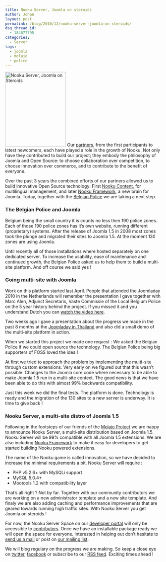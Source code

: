 ```yaml
---
title: Nooku Server, Joomla on steroids
author: Johan
layout: post
permalink: /blog/2010/12/nooku-server-joomla-on-steroids/
dsq_thread_id:
  - 184077795
categories:
  - Server
tags:
  - joomla
  - molajo
  - police
---
```

[<img class="alignright" src="http://farm6.static.flickr.com/5202/5239521140_1b96d214b9_m.jpg" alt="Nooku Server, Joomla on Steroids" width="196" height="240" />][1] Our [partners][2], from the first participants to latest newcomers, each have played a role in the growth of Nooku. Not only have they contributed to build our project; they embody the philosophy of Joomla and Open Source: to choose collaboration over competition, to choose innovation over commerce, and to contribute to the benefit of everyone.

Over the past 3 years the combined efforts of our partners allowed us to build innovative Open Source technology: First [Nooku Content][3], for multilingual management, and later [Nooku Framework][4], a new brain for Joomla. Today, together with the [Belgian Police][5] we are taking a next step.

### The Belgian Police and Joomla

Belgium being the small country it is counts no less then 190 police zones. Each of those 190 police zones has it&#8217;s own website, running different (proprietary) systems. After the release of Joomla 1.5 in 2008 most zones took the plunge and migrated their sites to Joomla 1.5. At the moment 130 zones are using Joomla.

Until recently all of those installations where hosted separately on one dedicated server. To increase the usability, ease of maintenance and continued growth, the Belgian Police asked us to help them to build a multi-site platform. And off course we said yes !

<!--more-->

### Going multi-site with Joomla

Work on this platform started last April. People that attended the Joomladay 2010 in the Netherlands will remember the presentation I gave together with Marc Alen, Adjunct Secretaris, Vaste Commissie of the Local Belgium Police on the 5 year history behind the project. If you missed it and you understand Dutch you can [watch the video here][6].

Two weeks ago I gave a presentation about the progress we made in the past 8 months at the [Joomladay in Thailand][7] and also did a small demo of the multi-site platform in action.

<p style="text-align: center;">
</p>

When we started this project we made one request : We asked the Belgian Police if we could open source the technology. The Belgian Police being big supporters of FOSS loved the idea !

At first we tried to approach the problem by implementing the multi-site through custom extensions. Very early on we figured out that this wasn&#8217;t possible. Changes to the Joomla core code where necessary to be able to make Joomla 1.5 run in a multi-site context. The good news is that we have been able to do this with almost 99% backwards compatibility.

Just this week we did the final tests. The platform is done. Technology is ready and the migration of the 130 sites to a new server is underway. It is time to give back !

### Nooku Server, a multi-site distro of Joomla 1.5

Following in the footsteps of our friends of the [Molajo Project][8] we are happy to announce Nooku Server, a multi-site distribution based on Joomla 1.5. Nooku Server will be 99% compatible with all Joomla 1.5 extensions. We are also including [Nooku Framework][9] to make it easy for developers to get started building Nooku powered extensions.

The name of the Nooku game is called innovation, so we have decided to increase the minimal requirements a bit. Nooku Server will require :

*   PHP v5.2.6+ with MySQLi support
*   MySQL 5.0.4+
*   Mootools 1.2 with compatibility layer

That&#8217;s all right ? Not by far. Together with our community contributors we are working on a new administrator template and a new site template. And finaly we are also adding caching and performance improvements that are geared towards running high traffic sites. With Nooku Server you get Joomla on steroids !

For now, the Nooku Server Space on our [developer portal][10] will only be accessible to [contributors][11]. Once we have an installable package ready we will open the space for everyone. Interested in helping out don&#8217;t hesitate to [send us a mail][12] or post on [our mailing list][13].

We will blog regulary on the progress we are making. So keep a close eye on [twitter][14], [facebook][15] or subscribe to our [RSS feed][16]. Exciting times ahead !

 [1]: http://www.flickr.com/photos/nooku/5239521140/ "Nooku Server, Joomla on Steroids by Nooku, on Flickr"
 [2]: http://www.nooku.org/partners.html
 [3]: http://www.nooku.org/content
 [4]: http://www.nooku.org/framework
 [5]: http://www.nooku.org/partners/belgian-police.html
 [6]: http://www.joomladagen.nl/2010/terugblik/380-video-joomla-bij-de-belgische-politie
 [7]: http://www.joomladay.in.th/en.html
 [8]: http://molajo.org/
 [9]: https://www.nooku.org/framework
 [10]: http://code.nooku.org
 [11]: http://blog.nooku.org/2010/11/nooku-contributor-agreement/
 [12]: http://www.nooku.org/about/contact.html
 [13]: http://groups.google.com/group/nooku-framework
 [14]: http://www.twitter.com/nooku
 [15]: http://www.facebook.com/nooku.org
 [16]: http://feeds.nooku.org/blog